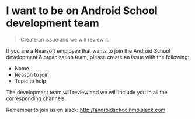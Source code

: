 # I want to be on Android School development team
>Create an issue and we will review it.

If you are a Nearsoft employee that wants to join the Android School development & organization team, please create an issue with the following:

- Name
- Reason to join
- Topic to help

The development team will review and we will include you in all the corresponding channels.

Remember to join us on slack: http://androidschoolhmo.slack.com
